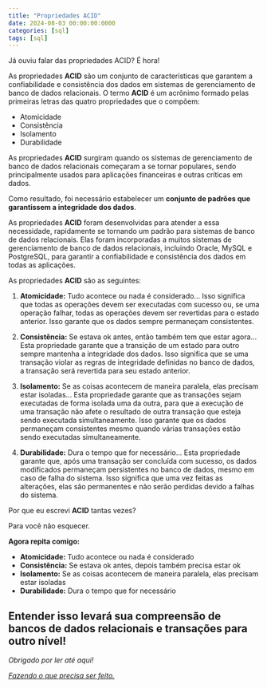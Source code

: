 ```yaml
---
title: "Propriedades ACID"
date: 2024-08-03 00:00:00:0000
categories: [sql]
tags: [sql]
---
```


Já ouviu falar das propriedades ACID? É hora!

As propriedades **ACID** são um conjunto de características que garantem a confiabilidade e consistência dos dados em sistemas de gerenciamento de banco de dados relacionais. O termo **ACID** é um acrônimo formado pelas primeiras letras das quatro propriedades que o compõem: 
- Atomicidade
- Consistência
- Isolamento
- Durabilidade

As propriedades **ACID** surgiram quando os sistemas de gerenciamento de banco de dados relacionais começaram a se tornar populares, sendo principalmente usados para aplicações financeiras e outras críticas em dados.

Como resultado, foi necessário estabelecer um **conjunto de padrões que garantissem a integridade dos dados**.

As propriedades **ACID** foram desenvolvidas para atender a essa necessidade, rapidamente se tornando um padrão para sistemas de banco de dados relacionais. Elas foram incorporadas a muitos sistemas de gerenciamento de banco de dados relacionais, incluindo Oracle, MySQL e PostgreSQL, para garantir a confiabilidade e consistência dos dados em todas as aplicações.

As propriedades **ACID** são as seguintes:

1. **Atomicidade:** Tudo acontece ou nada é considerado... Isso significa que todas as operações devem ser executadas com sucesso ou, se uma operação falhar, todas as operações devem ser revertidas para o estado anterior. Isso garante que os dados sempre permaneçam consistentes.

2. **Consistência:** Se estava ok antes, então também tem que estar agora... Esta propriedade garante que a transição de um estado para outro sempre mantenha a integridade dos dados. Isso significa que se uma transação violar as regras de integridade definidas no banco de dados, a transação será revertida para seu estado anterior.

3. **Isolamento:** Se as coisas acontecem de maneira paralela, elas precisam estar isoladas... Esta propriedade garante que as transações sejam executadas de forma isolada uma da outra, para que a execução de uma transação não afete o resultado de outra transação que esteja sendo executada simultaneamente. Isso garante que os dados permaneçam consistentes mesmo quando várias transações estão sendo executadas simultaneamente.

4. **Durabilidade:** Dura o tempo que for necessário... Esta propriedade garante que, após uma transação ser concluída com sucesso, os dados modificados permaneçam persistentes no banco de dados, mesmo em caso de falha do sistema. Isso significa que uma vez feitas as alterações, elas são permanentes e não serão perdidas devido a falhas do sistema.

Por que eu escrevi **ACID** tantas vezes?

Para você não esquecer.

**Agora repita comigo:** 
- **Atomicidade:** Tudo acontece ou nada é considerado
- **Consistência:** Se estava ok antes, depois também precisa estar ok
- **Isolamento:** Se as coisas acontecem de maneira paralela, elas precisam estar isoladas
- **Durabilidade:** Dura o tempo que for necessário

Entender isso levará sua compreensão de bancos de dados relacionais e transações para outro nível!
---

*Obrigado por ler até aqui!*

[*Fazendo o que precisa ser feito.*](https://linktr.ee/lorenzo_uriel)
